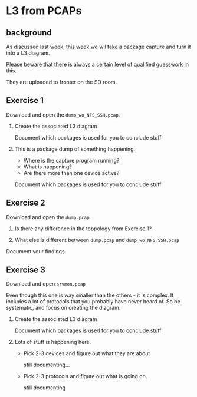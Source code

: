L3 from PCAPs
====================

## background

As discussed last week, this week we wil take a package capture and turn it into a L3 diagram.

Please beware that there is always a certain level of qualified guesswork in this. 

They are uploaded to fronter on the SD room.

## Exercise 1

Download and open the `dump_wo_NFS_SSH.pcap`.

1. Create the associated L3 diagram

    Document which packages is used for you to conclude stuff
    
2. This is a package dump of something happening.
    
    * Where is the capture program running?
    * What is happening?
    * Are there more than one device active?
    
    Document which packages is used for you to conclude stuff

## Exercise 2

Download and open the `dump.pcap`.

1. Is there any difference in the toppology from Exercise 1?

2. What else is different between `dump.pcap` and `dump_wo_NFS_SSH.pcap`

Document your findings


## Exercise 3

Download and open `srvmon.pcap`

Even though this one is way smaller than the others - it is complex. It includes a lot of protocols that you probably have never heard of. So be systematic, and focus on creating the diagram.


1. Create the associated L3 diagram

    Document which packages is used for you to conclude stuff
    
2. Lots of stuff is happening here.

    * Pick 2-3 devices and figure out what they are about
    
        still documenting...
        
     * Pick 2-3 protocols and figure out what is going on.
     
        still documenting
